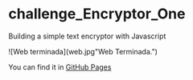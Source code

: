 # challenge_Encryptor_One

Building a simple text encryptor with Javascript

![Web terminada](web.jpg"Web Terminada.")

You can find it in [GitHub Pages](https://zamotomas.github.io/challenge_Encryptor_One/)
